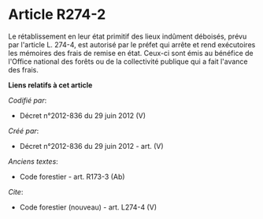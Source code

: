 # Article R274-2

Le rétablissement en leur état primitif des lieux indûment déboisés, prévu par l'article L. 274-4, est autorisé par le préfet
qui arrête et rend exécutoires les mémoires des frais de remise en état. Ceux-ci sont émis au bénéfice de l'Office national
des forêts ou de la collectivité publique qui a fait l'avance des frais.

**Liens relatifs à cet article**

_Codifié par_:

  - Décret n°2012-836 du 29 juin 2012 (V)

_Créé par_:

  - Décret n°2012-836 du 29 juin 2012 - art. (V)

_Anciens textes_:

  - Code forestier - art. R173-3 (Ab)

_Cite_:

  - Code forestier (nouveau) - art. L274-4 (V)
